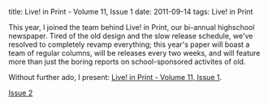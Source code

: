 title: Live! in Print - Volume 11, Issue 1
date: 2011-09-14
tags: Live! in Print

This year, I joined the team behind Live! in Print, our bi-annual highschool
newspaper. Tired of the old design and the slow release schedule, we've resolved
to completely revamp everything; this year's paper will boast a team of regular
columns, will be releases every two weeks, and will feature more than just the
boring reports on school-sponsored activites of old.

Without further ado, I present: [Live! in Print - Volume 11, Issue 1](https://storage.googleapis.com/thekevjames-artifacts/lip1.png).

<div class='next-post'><a href='/blog/2011-09-28-lip-2'>Issue 2</a></div>
